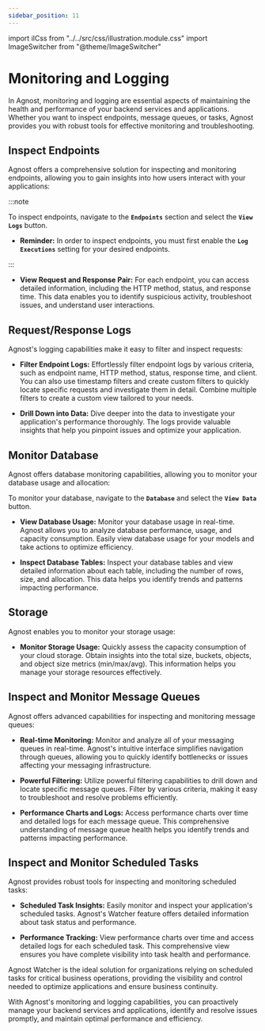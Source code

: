 ```yaml
---
sidebar_position: 11
---
```


import ilCss from "../../src/css/illustration.module.css"
import ImageSwitcher from "@theme/ImageSwitcher"

# Monitoring and Logging

In Agnost, monitoring and logging are essential aspects of maintaining the
health and performance of your backend services and applications. Whether you
want to inspect endpoints, message queues, or tasks, Agnost provides you with
robust tools for effective monitoring and troubleshooting.

## Inspect Endpoints

Agnost offers a comprehensive solution for inspecting and monitoring endpoints,
allowing you to gain insights into how users interact with your applications:

:::note

To inspect endpoints, navigate to the **`Endpoints`** section and select the
**`View Logs`** button.

- **Reminder:** In order to inspect endpoints, you must first enable the
  **`Log Executions`** setting for your desired endpoints.

:::

<ImageSwitcher
  lightImageSrc="/img/docs/application-development/endpoint-logs-l.png?text=LightMode"
  darkImageSrc="/img/docs/application-development/endpoint-logs.png?text=DarkMode"
  className={ilCss.illustration__md}
  width={820}
/>

- **View Request and Response Pair:** For each endpoint, you can access detailed
  information, including the HTTP method, status, and response time. This data
  enables you to identify suspicious activity, troubleshoot issues, and
  understand user interactions.

<ImageSwitcher
  lightImageSrc="/img/docs/application-development/view-log-l.png?text=LightMode"
  darkImageSrc="/img/docs/application-development/view-log.png?text=DarkMode"
  className={ilCss.illustration__md}
  width={820}
/>

## Request/Response Logs

Agnost's logging capabilities make it easy to filter and inspect requests:

- **Filter Endpoint Logs:** Effortlessly filter endpoint logs by various
  criteria, such as endpoint name, HTTP method, status, response time, and
  client. You can also use timestamp filters and create custom filters to
  quickly locate specific requests and investigate them in detail. Combine
  multiple filters to create a custom view tailored to your needs.

- **Drill Down into Data:** Dive deeper into the data to investigate your
  application's performance thoroughly. The logs provide valuable insights that
  help you pinpoint issues and optimize your application.

<ImageSwitcher
  lightImageSrc="/img/docs/application-development/log-details-l.png?text=LightMode"
  darkImageSrc="/img/docs/application-development/log-details.png?text=DarkMode"
  className={ilCss.illustration__md}
  width={480}
/>

## Monitor Database

Agnost offers database monitoring capabilities, allowing you to monitor your
database usage and allocation:

To monitor your database, navigate to the **`Database`** and select the
**`View Data`** button.

<ImageSwitcher
  lightImageSrc="/img/docs/application-development/view-data-l.png?text=LightMode"
  darkImageSrc="/img/docs/application-development/view-data.png?text=DarkMode"
  className={ilCss.illustration__md}
  width={820}
/>

- **View Database Usage:** Monitor your database usage in real-time. Agnost
  allows you to analyze database performance, usage, and capacity consumption.
  Easily view database usage for your models and take actions to optimize
  efficiency.

- **Inspect Database Tables:** Inspect your database tables and view detailed
  information about each table, including the number of rows, size, and
  allocation. This data helps you identify trends and patterns impacting
  performance.

<ImageSwitcher
  lightImageSrc="/img/docs/application-development/view-records-l.png?text=LightMode"
  darkImageSrc="/img/docs/application-development/view-records.png?text=DarkMode"
  className={ilCss.illustration__md}
  width={820}
/>

## Storage

Agnost enables you to monitor your storage usage:

- **Monitor Storage Usage:** Quickly assess the capacity consumption of your
  cloud storage. Obtain insights into the total size, buckets, objects, and
  object size metrics (min/max/avg). This information helps you manage your
  storage resources effectively.

<ImageSwitcher
  lightImageSrc="/img/docs/application-development/view-storage-l.png?text=LightMode"
  darkImageSrc="/img/docs/application-development/view-storage.png?text=DarkMode"
  className={ilCss.illustration__md}
  width={820}
/>

## Inspect and Monitor Message Queues

Agnost offers advanced capabilities for inspecting and monitoring message
queues:

<ImageSwitcher
  lightImageSrc="/img/docs/application-development/view-mq-l.png?text=LightMode"
  darkImageSrc="/img/docs/application-development/view-mq.png?text=DarkMode"
  className={ilCss.illustration__md}
  width={820}
/>

- **Real-time Monitoring:** Monitor and analyze all of your messaging queues in
  real-time. Agnost's intuitive interface simplifies navigation through queues,
  allowing you to quickly identify bottlenecks or issues affecting your
  messaging infrastructure.

- **Powerful Filtering:** Utilize powerful filtering capabilities to drill down
  and locate specific message queues. Filter by various criteria, making it easy
  to troubleshoot and resolve problems efficiently.

- **Performance Charts and Logs:** Access performance charts over time and
  detailed logs for each message queue. This comprehensive understanding of
  message queue health helps you identify trends and patterns impacting
  performance.

## Inspect and Monitor Scheduled Tasks

Agnost provides robust tools for inspecting and monitoring scheduled tasks:

<ImageSwitcher
  lightImageSrc="/img/docs/application-development/view-cron-l.png?text=LightMode"
  darkImageSrc="/img/docs/application-development/view-cron.png?text=DarkMode"
  className={ilCss.illustration__md}
  width={820}
/>

- **Scheduled Task Insights:** Easily monitor and inspect your application's
  scheduled tasks. Agnost's Watcher feature offers detailed information about
  task status and performance.

- **Performance Tracking:** View performance charts over time and access
  detailed logs for each scheduled task. This comprehensive view ensures you
  have complete visibility into task health and performance.

Agnost Watcher is the ideal solution for organizations relying on scheduled
tasks for critical business operations, providing the visibility and control
needed to optimize applications and ensure business continuity.

With Agnost's monitoring and logging capabilities, you can proactively manage
your backend services and applications, identify and resolve issues promptly,
and maintain optimal performance and efficiency.

